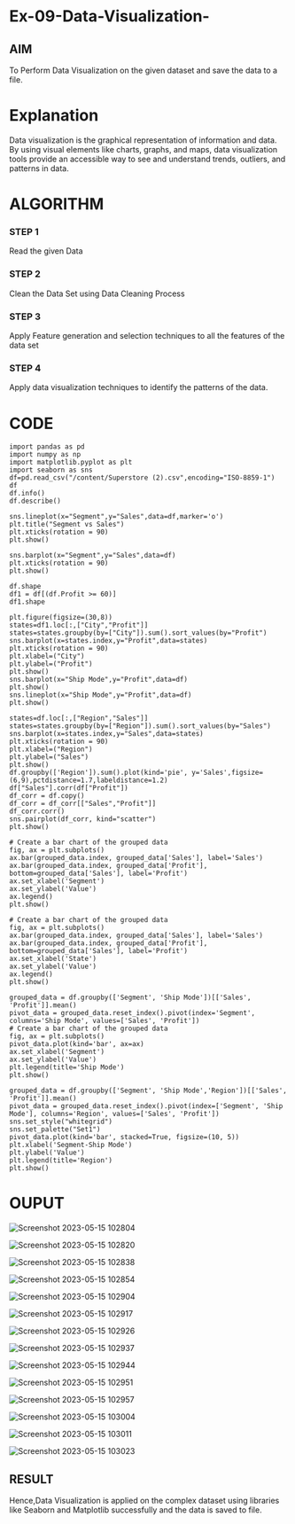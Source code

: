# Ex-09-Data-Visualization-

## AIM
To Perform Data Visualization on the given dataset and save the data to a file. 

# Explanation
Data visualization is the graphical representation of information and data. By using visual elements like charts, graphs, and maps, data visualization tools provide an accessible way to see and understand trends, outliers, and patterns in data.

# ALGORITHM
### STEP 1
Read the given Data
### STEP 2
Clean the Data Set using Data Cleaning Process
### STEP 3
Apply Feature generation and selection techniques to all the features of the data set
### STEP 4
Apply data visualization techniques to identify the patterns of the data.


# CODE
```
import pandas as pd
import numpy as np
import matplotlib.pyplot as plt
import seaborn as sns
df=pd.read_csv("/content/Superstore (2).csv",encoding="ISO-8859-1")
df
df.info()
df.describe()
```
```
sns.lineplot(x="Segment",y="Sales",data=df,marker='o')
plt.title("Segment vs Sales")
plt.xticks(rotation = 90)
plt.show()

sns.barplot(x="Segment",y="Sales",data=df)
plt.xticks(rotation = 90)
plt.show()
```
```
df.shape
df1 = df[(df.Profit >= 60)]
df1.shape

plt.figure(figsize=(30,8))
states=df1.loc[:,["City","Profit"]]
states=states.groupby(by=["City"]).sum().sort_values(by="Profit")
sns.barplot(x=states.index,y="Profit",data=states)
plt.xticks(rotation = 90)
plt.xlabel=("City")
plt.ylabel=("Profit")
plt.show()
sns.barplot(x="Ship Mode",y="Profit",data=df)
plt.show()
sns.lineplot(x="Ship Mode",y="Profit",data=df)
plt.show()
```
```
states=df.loc[:,["Region","Sales"]]
states=states.groupby(by=["Region"]).sum().sort_values(by="Sales")
sns.barplot(x=states.index,y="Sales",data=states)
plt.xticks(rotation = 90)
plt.xlabel=("Region")
plt.ylabel=("Sales")
plt.show()
df.groupby(['Region']).sum().plot(kind='pie', y='Sales',figsize=(6,9),pctdistance=1.7,labeldistance=1.2)
df["Sales"].corr(df["Profit"])
df_corr = df.copy()
df_corr = df_corr[["Sales","Profit"]]
df_corr.corr()
sns.pairplot(df_corr, kind="scatter")
plt.show()
```
```grouped_data = df.groupby('Segment')[['Sales', 'Profit']].mean()
# Create a bar chart of the grouped data
fig, ax = plt.subplots()
ax.bar(grouped_data.index, grouped_data['Sales'], label='Sales')
ax.bar(grouped_data.index, grouped_data['Profit'], bottom=grouped_data['Sales'], label='Profit')
ax.set_xlabel('Segment')
ax.set_ylabel('Value')
ax.legend()
plt.show()
```
```grouped_data = df.groupby('State')[['Sales', 'Profit']].mean()
# Create a bar chart of the grouped data
fig, ax = plt.subplots()
ax.bar(grouped_data.index, grouped_data['Sales'], label='Sales')
ax.bar(grouped_data.index, grouped_data['Profit'], bottom=grouped_data['Sales'], label='Profit')
ax.set_xlabel('State')
ax.set_ylabel('Value')
ax.legend()
plt.show()
```
```
grouped_data = df.groupby(['Segment', 'Ship Mode'])[['Sales', 'Profit']].mean()
pivot_data = grouped_data.reset_index().pivot(index='Segment', columns='Ship Mode', values=['Sales', 'Profit'])
# Create a bar chart of the grouped data
fig, ax = plt.subplots()
pivot_data.plot(kind='bar', ax=ax)
ax.set_xlabel('Segment')
ax.set_ylabel('Value')
plt.legend(title='Ship Mode')
plt.show()
```
```
grouped_data = df.groupby(['Segment', 'Ship Mode','Region'])[['Sales', 'Profit']].mean()
pivot_data = grouped_data.reset_index().pivot(index=['Segment', 'Ship Mode'], columns='Region', values=['Sales', 'Profit'])
sns.set_style("whitegrid")
sns.set_palette("Set1")
pivot_data.plot(kind='bar', stacked=True, figsize=(10, 5))
plt.xlabel('Segment-Ship Mode')
plt.ylabel('Value')
plt.legend(title='Region')
plt.show()
```
# OUPUT

![Screenshot 2023-05-15 102804](https://github.com/Dharshan011/Ex-08-Data-Visualization-/assets/113497491/7c3a3622-cb9e-437d-896e-79efa313a060)

![Screenshot 2023-05-15 102820](https://github.com/Dharshan011/Ex-08-Data-Visualization-/assets/113497491/54ef1f21-eabd-40c6-a0e8-2068724af253)


![Screenshot 2023-05-15 102838](https://github.com/Dharshan011/Ex-08-Data-Visualization-/assets/113497491/01245883-f5b0-43a8-871d-f421174af8ff)


![Screenshot 2023-05-15 102854](https://github.com/Dharshan011/Ex-08-Data-Visualization-/assets/113497491/5410df8f-6112-4c03-92a3-b0539d7dbfc8)

![Screenshot 2023-05-15 102904](https://github.com/Dharshan011/Ex-08-Data-Visualization-/assets/113497491/30d7a1e0-5a2d-4201-880f-8ae7f47de151)

![Screenshot 2023-05-15 102917](https://github.com/Dharshan011/Ex-08-Data-Visualization-/assets/113497491/3d03797b-1b66-4517-a1bd-54f6374b8256)

![Screenshot 2023-05-15 102926](https://github.com/Dharshan011/Ex-08-Data-Visualization-/assets/113497491/4e4722b3-8146-437f-ade0-4dbe7ca6b093)

![Screenshot 2023-05-15 102937](https://github.com/Dharshan011/Ex-08-Data-Visualization-/assets/113497491/2cd4471b-b40f-4eda-9090-9832b6c1da28)

![Screenshot 2023-05-15 102944](https://github.com/Dharshan011/Ex-08-Data-Visualization-/assets/113497491/2ddeabc8-4a01-4f22-9171-3169a938d460)

![Screenshot 2023-05-15 102951](https://github.com/Dharshan011/Ex-08-Data-Visualization-/assets/113497491/eaa540e6-16ac-4fe0-aa5f-f2ca08b85b67)

![Screenshot 2023-05-15 102957](https://github.com/Dharshan011/Ex-08-Data-Visualization-/assets/113497491/c795e6d2-d2a0-4ef5-975b-a216a903ede1)

![Screenshot 2023-05-15 103004](https://github.com/Dharshan011/Ex-08-Data-Visualization-/assets/113497491/283c3f51-3e16-4b36-bf2e-b0566f6ad0f7)

![Screenshot 2023-05-15 103011](https://github.com/Dharshan011/Ex-08-Data-Visualization-/assets/113497491/a1d822cc-36ef-43df-94aa-167f4a09a5b3)

![Screenshot 2023-05-15 103023](https://github.com/Dharshan011/Ex-08-Data-Visualization-/assets/113497491/916c50fa-43ff-4d2b-b21a-0e45bb088491)

## RESULT
Hence,Data Visualization is applied on the complex dataset using libraries like Seaborn and Matplotlib successfully and the data is saved to file.














